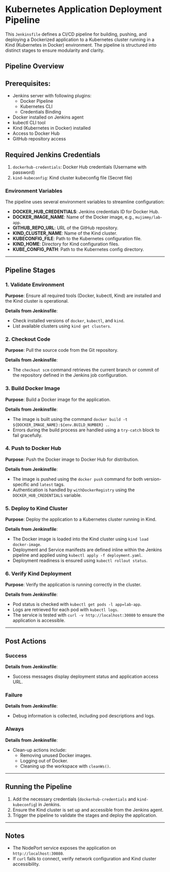 # Kubernetes Application Deployment Pipeline

This `Jenkinsfile` defines a CI/CD pipeline for building, pushing, and deploying a Dockerized application to a Kubernetes cluster running in a Kind (Kubernetes in Docker) environment. The pipeline is structured into distinct stages to ensure modularity and clarity.

## Pipeline Overview
## Prerequisites:
- Jenkins server with following plugins:
  - Docker Pipeline
  - Kubernetes CLI
  - Credentials Binding
- Docker installed on Jenkins agent
- kubectl CLI tool
- Kind (Kubernetes in Docker) installed
- Access to Docker Hub
- GitHub repository access

## Required Jenkins Credentials
1. `dockerhub-credentials`: Docker Hub credentials (Username with password)
2. `kind-kubeconfig`: Kind cluster kubeconfig file (Secret file)



### Environment Variables
The pipeline uses several environment variables to streamline configuration:
- **DOCKER_HUB_CREDENTIALS**: Jenkins credentials ID for Docker Hub.
- **DOCKER_IMAGE_NAME**: Name of the Docker image, e.g., `mujimmy/lab-app`.
- **GITHUB_REPO_URL**: URL of the GitHub repository.
- **KIND_CLUSTER_NAME**: Name of the Kind cluster.
- **KUBECONFIG_FILE**: Path to the Kubernetes configuration file.
- **KIND_HOME**: Directory for Kind configuration files.
- **KUBE_CONFIG_PATH**: Path to the Kubernetes config directory.

---

## Pipeline Stages

### 1. Validate Environment
**Purpose**: Ensure all required tools (Docker, kubectl, Kind) are installed and the Kind cluster is operational.

**Details from Jenkinsfile**:
- Check installed versions of `docker`, `kubectl`, and `kind`.
- List available clusters using `kind get clusters`.

### 2. Checkout Code
**Purpose**: Pull the source code from the Git repository.

**Details from Jenkinsfile**:
- The `checkout scm` command retrieves the current branch or commit of the repository defined in the Jenkins job configuration.

### 3. Build Docker Image
**Purpose**: Build a Docker image for the application.

**Details from Jenkinsfile**:
- The image is built using the command `docker build -t ${DOCKER_IMAGE_NAME}:${env.BUILD_NUMBER} .`.
- Errors during the build process are handled using a `try-catch` block to fail gracefully.

### 4. Push to Docker Hub
**Purpose**: Push the Docker image to Docker Hub for distribution.

**Details from Jenkinsfile**:
- The image is pushed using the `docker push` command for both version-specific and `latest` tags.
- Authentication is handled by `withDockerRegistry` using the `DOCKER_HUB_CREDENTIALS` variable.

### 5. Deploy to Kind Cluster
**Purpose**: Deploy the application to a Kubernetes cluster running in Kind.

**Details from Jenkinsfile**:
- The Docker image is loaded into the Kind cluster using `kind load docker-image`.
- Deployment and Service manifests are defined inline within the Jenkins pipeline and applied using `kubectl apply -f deployment.yaml`.
- Deployment readiness is ensured using `kubectl rollout status`.

### 6. Verify Kind Deployment
**Purpose**: Verify the application is running correctly in the cluster.

**Details from Jenkinsfile**:
- Pod status is checked with `kubectl get pods -l app=lab-app`.
- Logs are retrieved for each pod with `kubectl logs`.
- The service is tested with `curl -v http://localhost:30080` to ensure the application is accessible.

---

## Post Actions

### Success
**Details from Jenkinsfile**:
- Success messages display deployment status and application access URL.

### Failure
**Details from Jenkinsfile**:
- Debug information is collected, including pod descriptions and logs.

### Always
**Details from Jenkinsfile**:
- Clean-up actions include:
  - Removing unused Docker images.
  - Logging out of Docker.
  - Cleaning up the workspace with `cleanWs()`.

---

## Running the Pipeline
1. Add the necessary credentials (`dockerhub-credentials` and `kind-kubeconfig`) in Jenkins.
2. Ensure the Kind cluster is set up and accessible from the Jenkins agent.
3. Trigger the pipeline to validate the stages and deploy the application.

---

## Notes
- The NodePort service exposes the application on `http://localhost:30080`.
- If `curl` fails to connect, verify network configuration and Kind cluster accessibility.